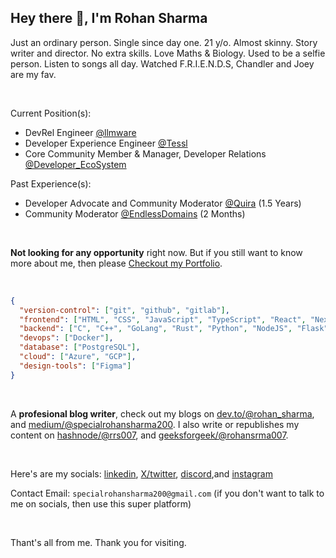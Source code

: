 ## Hey there 👋, I'm Rohan Sharma
Just an ordinary person. Single since day one. 21 y/o. Almost skinny. Story writer and director. No extra skills. Love Maths & Biology. Used to be a selfie person. Listen to songs all day. Watched F.R.I.E.N.D.S, Chandler and Joey are my fav.

&nbsp;

Current Position(s):
- DevRel Engineer [@llmware](https://github.com/llmware-ai/llmware)
- Developer Experience Engineer [@Tessl](https://tessl.io)
- Core Community Member & Manager, Developer Relations [@Developer_EcoSystem](https://github.com/thedeveco/thedeveco.com)

Past Experience(s):
- Developer Advocate and Community Moderator [@Quira](https://quira.sh/) (1.5 Years)
- Community Moderator [@EndlessDomains](https://endlessdomains.io/) (2 Months)
 
&nbsp;

**Not looking for any opportunity** right now. But if you still want to know more about me, then please [Checkout my Portfolio](https://rohan-sharma-portfolio.vercel.app/experience).

&nbsp;

```json
{
  "version-control": ["git", "github", "gitlab"],
  "frontend": ["HTML", "CSS", "JavaScript", "TypeScript", "React", "NextJs", "Astro", "Framer"],
  "backend": ["C", "C++", "GoLang", "Rust", "Python", "NodeJS", "Flask"],
  "devops": ["Docker"],
  "database": ["PostgreSQL"],
  "cloud": ["Azure", "GCP"],
  "design-tools": ["Figma"]
}
```

&nbsp;

A **profesional blog writer**, check out my blogs on [dev.to/@rohan_sharma](https://dev.to/rohan_sharma), and [medium/@specialrohansharma200](https://medium.com/@specialrohansharma200). I also write or republishes my content on [hashnode/@rrs007](https://hashnode.com/@rrs007), and [geeksforgeek/@rohansrma007](https://www.geeksforgeeks.org/user/rohansrma007/contributions).

&nbsp;

Here's are my socials: [linkedin](https://www.linkedin.com/in/rohan-sharma-9386rs/), [X/twitter](https://x.com/rrs00179), [discord](https://discordapp.com/users/1062048216578793482),and [instagram](https://www.instagram.com/r_rohan__._/)

Contact Email: `specialrohansharma200@gmail.com` (if you don't want to talk to me on socials, then use this super platform)

&nbsp;

Thant's all from me. Thank you for visiting.
